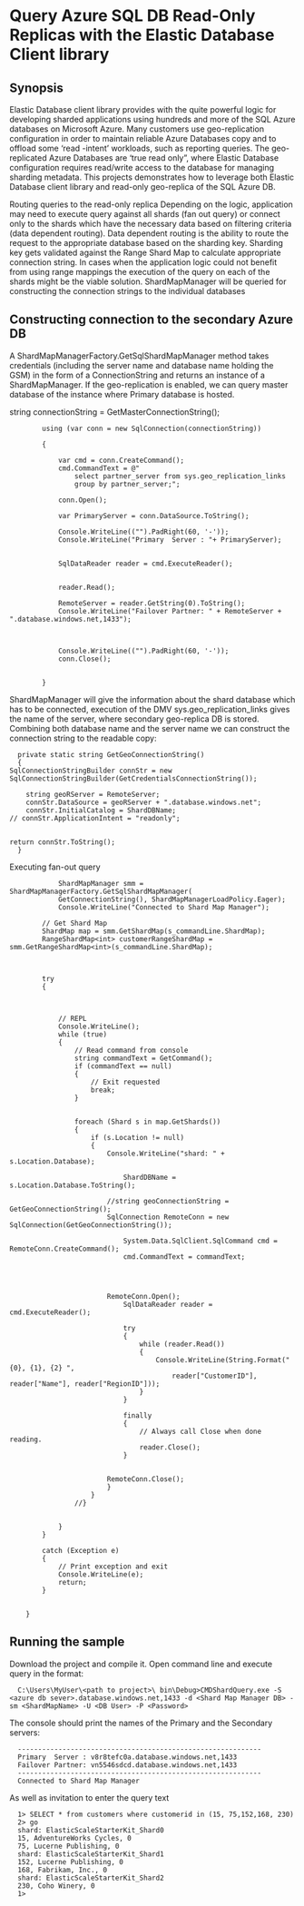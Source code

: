 # Query Azure SQL DB Read-Only Replicas with the Elastic Database Client library #



## Synopsis ##

Elastic Database  client library  provides with the quite powerful logic for developing sharded applications using hundreds and more of the SQL Azure databases on Microsoft Azure.  Many customers use geo-replication configuration in order to maintain reliable Azure Databases copy and to offload some ‘read -intent’ workloads, such as reporting queries. The geo-replicated Azure Databases are ‘true read only”, where   Elastic Database configuration requires read/write access to the database for managing sharding metadata. This projects demonstrates how to leverage both Elastic Database client library and read-only geo-replica of the SQL Azure DB.

Routing queries to the read-only replica
Depending on the logic, application may need to execute query against all shards (fan out query) or connect only to the shards which have the necessary data based on filtering criteria (data dependent routing). 
Data dependent routing is the ability to route the request to the appropriate database based on the sharding key. Sharding key gets validated against the Range Shard Map to calculate appropriate connection string. 
In cases when the application logic could not benefit from using range mappings the execution of the query on each of the shards might be the viable solution. ShardMapManager will be queried for constructing the connection strings to the individual databases 

## Constructing connection to the secondary Azure DB ##

A ShardMapManagerFactory.GetSqlShardMapManager method takes credentials (including the server name and database name holding the GSM) in the form of a ConnectionString and returns an instance of a ShardMapManager.  If the geo-replication is enabled, we can query master database of the instance where Primary database is hosted. 

string connectionString = GetMasterConnectionString();
 
 
            using (var conn = new SqlConnection(connectionString))
            
            {
 
                var cmd = conn.CreateCommand();
                cmd.CommandText = @"
                    select partner_server from sys.geo_replication_links
                    group by partner_server;";
 
                conn.Open();
 
                var PrimaryServer = conn.DataSource.ToString();
 
                Console.WriteLine(("").PadRight(60, '-'));
                Console.WriteLine("Primary  Server : "+ PrimaryServer);
       
 
                SqlDataReader reader = cmd.ExecuteReader();
 
 
                reader.Read();
 
                RemoteServer = reader.GetString(0).ToString();
                Console.WriteLine("Failover Partner: " + RemoteServer + ".database.windows.net,1433");
                
              
 
                Console.WriteLine(("").PadRight(60, '-'));
                conn.Close();
 
 
            }

ShardMapManager will give the information about the shard database which has to be connected, execution of the DMV sys.geo_replication_links gives the name of the server, where secondary geo-replica DB is stored. Combining both database name and the server name we can construct the connection string to the readable copy: 


      private static string GetGeoConnectionString()
      {
    SqlConnectionStringBuilder connStr = new SqlConnectionStringBuilder(GetCredentialsConnectionString());
    
        string geoRServer = RemoteServer;
        connStr.DataSource = geoRServer + ".database.windows.net";
        connStr.InitialCatalog = ShardDBName;
    // connStr.ApplicationIntent = "readonly";
 
 
    return connStr.ToString();
      }



Executing fan-out query

                ShardMapManager smm = ShardMapManagerFactory.GetSqlShardMapManager(
                GetConnectionString(), ShardMapManagerLoadPolicy.Eager);
                Console.WriteLine("Connected to Shard Map Manager");
 
            // Get Shard Map
            ShardMap map = smm.GetShardMap(s_commandLine.ShardMap);
            RangeShardMap<int> customerRangeShardMap = smm.GetRangeShardMap<int>(s_commandLine.ShardMap);
 
 
 
            try
            {
 
 
 
                // REPL
                Console.WriteLine();
                while (true)
                {
                    // Read command from console
                    string commandText = GetCommand();
                    if (commandText == null)
                    {
                        // Exit requested
                        break;
                    }
 
 
                    foreach (Shard s in map.GetShards())
                    {
                        if (s.Location != null)
                        {
                            Console.WriteLine("shard: " + s.Location.Database);
 
                                ShardDBName = s.Location.Database.ToString();
 
                            //string geoConnectionString = GetGeoConnectionString();
                            SqlConnection RemoteConn = new SqlConnection(GetGeoConnectionString());
                            
                                System.Data.SqlClient.SqlCommand cmd = RemoteConn.CreateCommand();
                                cmd.CommandText = commandText;
 
 
 
 
                            RemoteConn.Open();
                                SqlDataReader reader = cmd.ExecuteReader();
 
                                try
                                {
                                    while (reader.Read())
                                    {
                                        Console.WriteLine(String.Format("{0}, {1}, {2} ",
                                            reader["CustomerID"], reader["Name"], reader["RegionID"]));
                                    }
                                }
 
                                finally
                                {
                                    // Always call Close when done reading.
                                    reader.Close();
                                }
 
 
                            RemoteConn.Close();
                            }
                        }
                    //}
 
 
                }
            }
 
            catch (Exception e)
            {
                // Print exception and exit
                Console.WriteLine(e);
                return;
            }
 
 
        }


## Running the sample  ##

Download the project and compile it.  Open command line and execute query in the format:

      C:\Users\MyUser\<path to project>\ bin\Debug>CMDShardQuery.exe -S <azure db sever>.database.windows.net,1433 -d <Shard Map Manager DB> -sm <ShardMapName> -U <DB User> -P <Password> 

The console should print the names of the Primary and the Secondary servers:

      ------------------------------------------------------------
      Primary  Server : v8r8tefc0a.database.windows.net,1433
      Failover Partner: vn5546sdcd.database.windows.net,1433
      ------------------------------------------------------------
      Connected to Shard Map Manager

As well as invitation to enter the query text

      1> SELECT * from customers where customerid in (15, 75,152,168, 230)
      2> go
      shard: ElasticScaleStarterKit_Shard0
      15, AdventureWorks Cycles, 0
      75, Lucerne Publishing, 0
      shard: ElasticScaleStarterKit_Shard1
      152, Lucerne Publishing, 0
      168, Fabrikam, Inc., 0
      shard: ElasticScaleStarterKit_Shard2
      230, Coho Winery, 0
      1>

